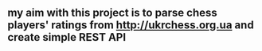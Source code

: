 ## my aim with this project is to parse chess players' ratings from http://ukrchess.org.ua and create simple REST API